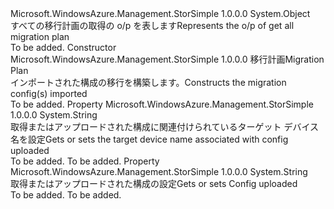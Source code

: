 <Type Name="MigrationConfig" FullName="Microsoft.WindowsAzure.Management.StorSimple.MigrationConfig">
  <TypeSignature Language="C#" Value="public class MigrationConfig" />
  <TypeSignature Language="ILAsm" Value=".class public auto ansi beforefieldinit MigrationConfig extends System.Object" />
  <TypeSignature Language="DocId" Value="T:Microsoft.WindowsAzure.Management.StorSimple.MigrationConfig" />
  <TypeSignature Language="VB.NET" Value="Public Class MigrationConfig" />
  <TypeSignature Language="F#" Value="type MigrationConfig = class" />
  <AssemblyInfo>
    <AssemblyName>Microsoft.WindowsAzure.Management.StorSimple</AssemblyName>
    <AssemblyVersion>1.0.0.0</AssemblyVersion>
  </AssemblyInfo>
  <Base>
    <BaseTypeName>System.Object</BaseTypeName>
  </Base>
  <Interfaces />
  <Docs>
    <summary>
            <span data-ttu-id="d03ec-101">すべての移行計画の取得の o/p を表します</span><span class="sxs-lookup"><span data-stu-id="d03ec-101">Represents the o/p of get all migration plan</span></span>
            </summary>
    <remarks>To be added.</remarks>
  </Docs>
  <Members>
    <Member MemberName=".ctor">
      <MemberSignature Language="C#" Value="public MigrationConfig (Microsoft.WindowsAzure.Management.StorSimple.Models.MigrationPlan migrationPlan);" />
      <MemberSignature Language="ILAsm" Value=".method public hidebysig specialname rtspecialname instance void .ctor(class Microsoft.WindowsAzure.Management.StorSimple.Models.MigrationPlan migrationPlan) cil managed" />
      <MemberSignature Language="DocId" Value="M:Microsoft.WindowsAzure.Management.StorSimple.MigrationConfig.#ctor(Microsoft.WindowsAzure.Management.StorSimple.Models.MigrationPlan)" />
      <MemberSignature Language="F#" Value="new Microsoft.WindowsAzure.Management.StorSimple.MigrationConfig : Microsoft.WindowsAzure.Management.StorSimple.Models.MigrationPlan -&gt; Microsoft.WindowsAzure.Management.StorSimple.MigrationConfig" Usage="new Microsoft.WindowsAzure.Management.StorSimple.MigrationConfig migrationPlan" />
      <MemberType>Constructor</MemberType>
      <AssemblyInfo>
        <AssemblyName>Microsoft.WindowsAzure.Management.StorSimple</AssemblyName>
        <AssemblyVersion>1.0.0.0</AssemblyVersion>
      </AssemblyInfo>
      <Parameters>
        <Parameter Name="migrationPlan" Type="Microsoft.WindowsAzure.Management.StorSimple.Models.MigrationPlan" />
      </Parameters>
      <Docs>
        <param name="migrationPlan"><span data-ttu-id="d03ec-102">移行計画</span><span class="sxs-lookup"><span data-stu-id="d03ec-102">Migration Plan</span></span></param>
        <summary>
            <span data-ttu-id="d03ec-103">インポートされた構成の移行を構築します。</span><span class="sxs-lookup"><span data-stu-id="d03ec-103">Constructs the migration config(s) imported</span></span>
            </summary>
        <remarks>To be added.</remarks>
      </Docs>
    </Member>
    <Member MemberName="DeviceName">
      <MemberSignature Language="C#" Value="public string DeviceName { get; set; }" />
      <MemberSignature Language="ILAsm" Value=".property instance string DeviceName" />
      <MemberSignature Language="DocId" Value="P:Microsoft.WindowsAzure.Management.StorSimple.MigrationConfig.DeviceName" />
      <MemberSignature Language="VB.NET" Value="Public Property DeviceName As String" />
      <MemberSignature Language="F#" Value="member this.DeviceName : string with get, set" Usage="Microsoft.WindowsAzure.Management.StorSimple.MigrationConfig.DeviceName" />
      <MemberType>Property</MemberType>
      <AssemblyInfo>
        <AssemblyName>Microsoft.WindowsAzure.Management.StorSimple</AssemblyName>
        <AssemblyVersion>1.0.0.0</AssemblyVersion>
      </AssemblyInfo>
      <ReturnValue>
        <ReturnType>System.String</ReturnType>
      </ReturnValue>
      <Docs>
        <summary>
            <span data-ttu-id="d03ec-104">取得またはアップロードされた構成に関連付けられているターゲット デバイス名を設定</span><span class="sxs-lookup"><span data-stu-id="d03ec-104">Gets or sets the target device name associated with config uploaded</span></span>
            </summary>
        <value>To be added.</value>
        <remarks>To be added.</remarks>
      </Docs>
    </Member>
    <Member MemberName="LegacyConfigId">
      <MemberSignature Language="C#" Value="public string LegacyConfigId { get; set; }" />
      <MemberSignature Language="ILAsm" Value=".property instance string LegacyConfigId" />
      <MemberSignature Language="DocId" Value="P:Microsoft.WindowsAzure.Management.StorSimple.MigrationConfig.LegacyConfigId" />
      <MemberSignature Language="VB.NET" Value="Public Property LegacyConfigId As String" />
      <MemberSignature Language="F#" Value="member this.LegacyConfigId : string with get, set" Usage="Microsoft.WindowsAzure.Management.StorSimple.MigrationConfig.LegacyConfigId" />
      <MemberType>Property</MemberType>
      <AssemblyInfo>
        <AssemblyName>Microsoft.WindowsAzure.Management.StorSimple</AssemblyName>
        <AssemblyVersion>1.0.0.0</AssemblyVersion>
      </AssemblyInfo>
      <ReturnValue>
        <ReturnType>System.String</ReturnType>
      </ReturnValue>
      <Docs>
        <summary>
            <span data-ttu-id="d03ec-105">取得またはアップロードされた構成の設定</span><span class="sxs-lookup"><span data-stu-id="d03ec-105">Gets or sets Config uploaded</span></span>
            </summary>
        <value>To be added.</value>
        <remarks>To be added.</remarks>
      </Docs>
    </Member>
  </Members>
</Type>